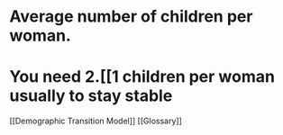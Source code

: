 # Average number of children per woman.
# You need 2.[[1 children per woman usually to stay stable

[[Demographic Transition Model]]
[[Glossary]]